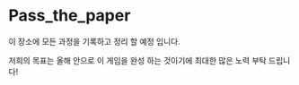 # Pass_the_paper

이 장소에 모든 과정을 기록하고 정리 할 예정 입니다.

저희의 목표는 올해 안으로 이 게임을 완성 하는 것이기에 최대한 많은 노력 부탁 드립니다!
